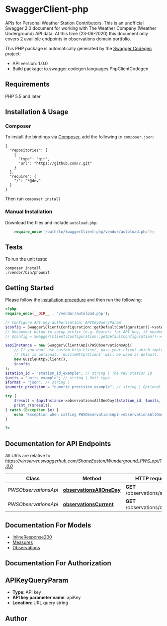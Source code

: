 # SwaggerClient-php
APIs for Personal Weather Station Contributors. This is an unofficial Swagger 2.0 document for working with The Weather Company (Weather Underground) API data. At this time (23-06-2020) this document only covers 2 availible endpoints in observations domain portfolio.

This PHP package is automatically generated by the [Swagger Codegen](https://github.com/swagger-api/swagger-codegen) project:

- API version: 1.0.0
- Build package: io.swagger.codegen.languages.PhpClientCodegen

## Requirements

PHP 5.5 and later

## Installation & Usage
### Composer

To install the bindings via [Composer](http://getcomposer.org/), add the following to `composer.json`:

```
{
  "repositories": [
    {
      "type": "git",
      "url": "https://github.com//.git"
    }
  ],
  "require": {
    "/": "*@dev"
  }
}
```

Then run `composer install`

### Manual Installation

Download the files and include `autoload.php`:

```php
    require_once('/path/to/SwaggerClient-php/vendor/autoload.php');
```

## Tests

To run the unit tests:

```
composer install
./vendor/bin/phpunit
```

## Getting Started

Please follow the [installation procedure](#installation--usage) and then run the following:

```php
<?php
require_once(__DIR__ . '/vendor/autoload.php');

// Configure API key authorization: APIKeyQueryParam
$config = Swagger\Client\Configuration::getDefaultConfiguration()->setApiKey('apiKey', 'YOUR_API_KEY');
// Uncomment below to setup prefix (e.g. Bearer) for API key, if needed
// $config = Swagger\Client\Configuration::getDefaultConfiguration()->setApiKeyPrefix('apiKey', 'Bearer');

$apiInstance = new Swagger\Client\Api\PWSObservationsApi(
    // If you want use custom http client, pass your client which implements `GuzzleHttp\ClientInterface`.
    // This is optional, `GuzzleHttp\Client` will be used as default.
    new GuzzleHttp\Client(),
    $config
);
$station_id = "station_id_example"; // string | The PWS station ID
$units = "units_example"; // string | Unit type
$format = "json"; // string | 
$numeric_precision = "numeric_precision_example"; // string | Optional parameter.  Set to ‘decimal’ to ensure data is returned in decimal format when needed. Will return integers if this value is not used.

try {
    $result = $apiInstance->observationsAllOneDay($station_id, $units, $format, $numeric_precision);
    print_r($result);
} catch (Exception $e) {
    echo 'Exception when calling PWSObservationsApi->observationsAllOneDay: ', $e->getMessage(), PHP_EOL;
}

?>
```

## Documentation for API Endpoints

All URIs are relative to *https://virtserver.swaggerhub.com/ShaneEaston/Wunderground_PWS_api/1.0.0*

Class | Method | HTTP request | Description
------------ | ------------- | ------------- | -------------
*PWSObservationsApi* | [**observationsAllOneDay**](docs/Api/PWSObservationsApi.md#observationsalloneday) | **GET** /observations/all/1day | 
*PWSObservationsApi* | [**observationsCurrent**](docs/Api/PWSObservationsApi.md#observationscurrent) | **GET** /observations/current | 


## Documentation For Models

 - [InlineResponse200](docs/Model/InlineResponse200.md)
 - [Measures](docs/Model/Measures.md)
 - [Observations](docs/Model/Observations.md)


## Documentation For Authorization


## APIKeyQueryParam

- **Type**: API key
- **API key parameter name**: apiKey
- **Location**: URL query string


## Author




